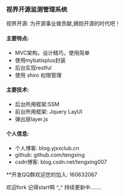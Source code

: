 
###               视界开源监测管理系统 

视界开源: 为开源事业做贡献,拥抱开源的时代吧！

#### 主要特点:
- MVC架构，设计精巧，使用简单
- 使用mybatisplus封装
- 后台实现restful
- 使用 shiro 权限管理

#### 主要技术:
- 后台所用框架:SSM
- 前台所用框架: Jquery LayUI
- 弹出层layer.js

#### 个人信息:
- 个人博客: blog.yjxxclub.cn
- github: github.com/tengxing
- csdn博客: blog.csdn.net/tengxing007

**开发QQ群欢迎您的加入: 160632067

欢迎fork 记得start啊 ^_^
持续更新中.......


